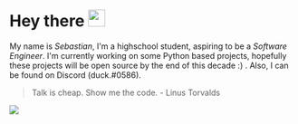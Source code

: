 # Hey there <img src="https://i.imgur.com/17XnhZI.png" width="30px">
My name is *Sebastian*, I'm a highschool student, aspiring to be a *Software Engineer*. I'm currently working on some Python based projects, hopefully these projects will be open source by the end of this decade :) . Also, I can be found on Discord (duck.#0586).
> Talk is cheap. Show me the code. - Linus Torvalds

![](https://github-readme-stats.vercel.app/api?username=ducktheduck&theme=dark&show_icons=true&hide_border=true&count_private=true)
